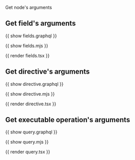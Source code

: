 Get node's arguments

## Get field's arguments

{{ show fields.graphql }}

{{ show fields.mjs }}

{{ render fields.tsx }}

## Get directive's arguments

{{ show directive.graphql }}

{{ show directive.mjs }}

{{ render directive.tsx }}

## Get executable operation's arguments

{{ show query.graphql }}

{{ show query.mjs }}

{{ render query.tsx }}
